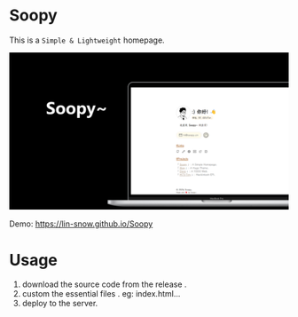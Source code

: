 # Soopy

This is a `Simple & Lightweight` homepage.

![](./screenshot/1.png)



Demo: https://lin-snow.github.io/Soopy

# Usage
1. download the source code from the release .
2. custom the essential files . eg: index.html...
3. deploy to the server.


